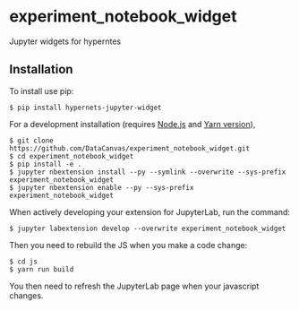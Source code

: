 experiment_notebook_widget
===============================

Jupyter widgets for hyperntes

Installation
------------

To install use pip:

    $ pip install hypernets-jupyter-widget

For a development installation (requires [Node.js](https://nodejs.org) and [Yarn version](https://classic.yarnpkg.com/)),

    $ git clone https://github.com/DataCanvas/experiment_notebook_widget.git
    $ cd experiment_notebook_widget
    $ pip install -e .
    $ jupyter nbextension install --py --symlink --overwrite --sys-prefix experiment_notebook_widget
    $ jupyter nbextension enable --py --sys-prefix experiment_notebook_widget

When actively developing your extension for JupyterLab, run the command:

    $ jupyter labextension develop --overwrite experiment_notebook_widget

Then you need to rebuild the JS when you make a code change:

    $ cd js
    $ yarn run build

You then need to refresh the JupyterLab page when your javascript changes.
